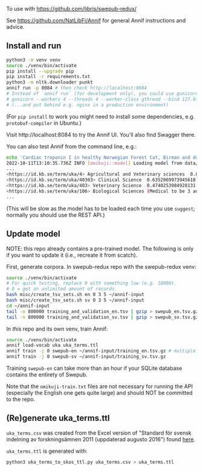 To use with https://github.com/libris/swepub-redux/

See https://github.com/NatLibFi/Annif for general Annif instructions and advice.

## Install and run

```bash
python3 -m venv venv
source ./venv/bin/activate
pip install --upgrade pip
pip install -r requirements.txt
python3 -m nltk.downloader punkt
annif run -p 8084 # then check http://localhost:8084
# Instead of `annif run` (for development only), you could use gunicorn, e.g.:
# gunicorn --workers 4 --threads 4 --worker-class gthread --bind 127.0.0.1:8084 "annif:create_app()"
# (...and put behind e.g. nginx in a production environment)
```

(For `pip install` to work you might need to install some dependencies, e.g. `protobuf-compiler` in Ubuntu.)

Visit http://localhost:8084 to try the Annif UI. You'll also find Swagger there.

You can also test Annif from the command line, e.g.:

```bash
echo 'Cardiac troponin I in healthy Norwegian Forest Cat, Birman and domestic shorthair cats, and in cats with hypertrophic cardiomyopathy' | annif suggest swepub-en
2022-10-11T13:10:35.736Z INFO [omikuji::model] Loading model from data/projects/swepub-en/omikuji-model...
...
<https://id.kb.se/term/uka/4> Agricultural and Veterinary sciences  0.8900570869445801
<https://id.kb.se/term/uka/40303> Clinical Science  0.6352069973945618
<https://id.kb.se/term/uka/403> Veterinary Science  0.4740253984928131
<https://id.kb.se/term/uka/106> Biological Sciences (Medical to be 3 and Agricultural to be 4) 0.17030012607574463
...
```

(This will be slow as the model has to be loaded each time you use `suggest`; normally you should use the REST API.)

## Update model

NOTE: this repo already contains a pre-trained model. The following is only if you want to update it (i.e., recreate
it from scatch).

First, generate corpora. In swepub-redux repo with the swepub-redux venv:

```bash
source ./venv/bin/activate
# For quick testing, replace 0 with something low (e.g. 10000).
# 0 = get an unlimited amount of records.
bash misc/create_tsv_sets.sh en 0 3 5 ~/annif-input
bash misc/create_tsv_sets.sh sv 0 3 5 ~/annif-input
cd ~/annif-input
tail -n 800000 training_and_validation_en.tsv | gzip > swepub_en.tsv.gz
tail -n 800000 training_and_validation_sv.tsv | gzip > swepub_sv.tsv.gz
```

In _this_ repo and its own venv, train Annif:

```bash
source ./venv/bin/activate
annif load-vocab uka uka_terms.ttl
annif train -j 0 swepub-en ~/annif-input/training_en.tsv.gz # multiple (and non-gz) files also OK
annif train -j 0 swepub-sv ~/annif-input/training_sv.tsv.gz
```

Training `swepub-en` can take more than an hour if your SQLite database contains
the entirety of Swepub.

Note that the `omikuji-train.txt` files are not necessary for running the API
(especially the English one gets quite large) and should NOT be committed to the repo.

## (Re)generate uka_terms.ttl
`uka_terms.csv` was created from the Excel version of "Standard för svensk indelning av forskningsämnen 2011 (uppdaterad augusto 2016")
found [here](https://www.uka.se/statistik--analys/information-om-statistiken/amneslistor-och-huvudomraden/2017-02-14-forskningsamnen.html).

`uka_terms.ttl` is generated with:

```bash
python3 uka_terms_to_skos_ttl.py uka_terms.csv > uka_terms.ttl
````
